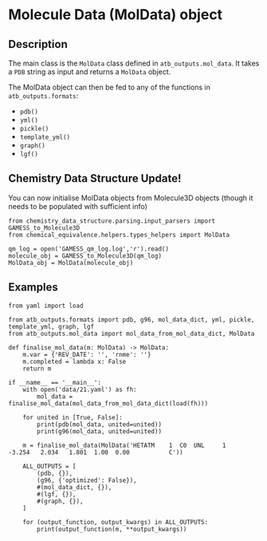 # Molecule Data (MolData) object

## Description

The main class is the `MolData` class defined in `atb_outputs.mol_data`.
It takes a `PDB` string as input and returns a `MolData` object.

The MolData object can then be fed to any of the functions in `atb_outputs.formats`:

* `pdb()`
* `yml()`
* `pickle()`
* `template_yml()`
* `graph()`
* `lgf()`

## Chemistry Data Structure Update!
You can now initialise MolData objects from Molecule3D objects (though it needs to be populated with sufficient info)

```
from chemistry_data_structure.parsing.input_parsers import GAMESS_to_Molecule3D
from chemical_equivalence.helpers.types_helpers import MolData

qm_log = open('GAMESS_qm_log.log','r').read()
molecule_obj = GAMESS_to_Molecule3D(qm_log)
MolData_obj = MolData(molecule_obj)
```

## Examples

```
from yaml import load

from atb_outputs.formats import pdb, g96, mol_data_dict, yml, pickle, template_yml, graph, lgf
from atb_outputs.mol_data import mol_data_from_mol_data_dict, MolData

def finalise_mol_data(m: MolData) -> MolData:
    m.var = {'REV_DATE': '', 'rnme': ''}
    m.completed = lambda x: False
    return m

if __name__ == '__main__':
    with open('data/21.yaml') as fh:
        mol_data = finalise_mol_data(mol_data_from_mol_data_dict(load(fh)))

    for united in [True, False]:
        print(pdb(mol_data, united=united))
        print(g96(mol_data, united=united))

    m = finalise_mol_data(MolData('HETATM    1  C0  UNL     1      -3.254   2.034   1.801  1.00  0.00           C'))

    ALL_OUTPUTS = [
        (pdb, {}),
        (g96, {'optimized': False}),
        #(mol_data_dict, {}),
        #(lgf, {}),
        #(graph, {}),
    ]

    for (output_function, output_kwargs) in ALL_OUTPUTS:
        print(output_function(m, **output_kwargs))
```
